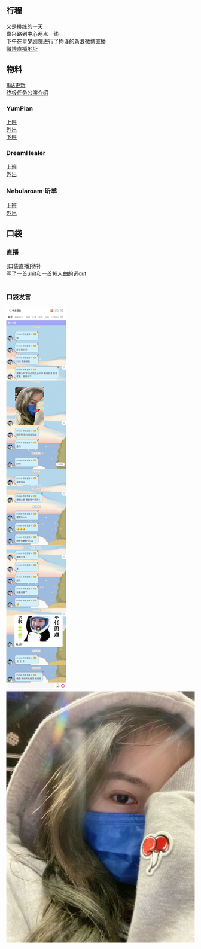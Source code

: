 ## 行程
又是排练的一天<br>
嘉兴路到中心两点一线<br>
下午在星梦剧院进行了拘谨的新浪微博直播<br>
[微博直播地址](
https://weibo.com/5228056212/KpMO7kFYG?from=page_1005055236952807_profile&wvr=6&mod=weibotime&type=comment
)

## 物料
[B站更新](https://www.bilibili.com/video/BV1Lf4y157Wt)<br>
[终极任务公演介绍](https://www.bilibili.com/video/BV11o4y1D7yV)<br>
### YumPlan
[上班](https://weibo.com/7335378002/KpKN616bj?from=page_1005057335378002_profile&wvr=6&mod=weibotime&type=comment#_rnd1626963909017)<br>
[外出](https://weibo.com/7335378002/KpMZBdmUy?from=page_1005057335378002_profile&wvr=6&mod=weibotime&type=comment#_rnd1626963911571)<br>
[下班](https://weibo.com/7335378002/KpOUE0mT9?from=page_1005057335378002_profile&wvr=6&mod=weibotime&type=comment#_rnd1626963907332)<br>

### DreamHealer
[上班](https://weibo.com/6375088879/KpKQLeYzf?from=page_1005056375088879_profile&wvr=6&mod=weibotime)<br>
[外出](https://weibo.com/6375088879/KpN6Utdl2?from=page_1005056375088879_profile&wvr=6&mod=weibotime&type=comment#_rnd1626964095894)<br>

### Nebularoam·昕羊
[上班](https://weibo.com/7584954147/KpTLFfPNw?type=comment#_rnd1626964200489)<br>
[外出](https://weibo.com/7584954147/KpOYXFVQk?type=comment#_rnd1626964199652)<br>

## 口袋
### 直播
[口袋直播]待补<br>
[写了一首unit和一首16人曲的词cut](http://t.cn/A6fnCxxY?m=4661881610703881&u=7302184557)<br><br>

### 口袋发言
![口袋发言](./pocket48/imgs/messages.jpeg)<br>
![口袋图片1](./pocket48/imgs/P1.jpeg)<br>